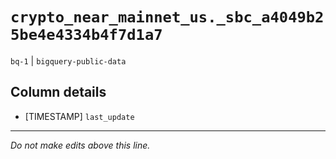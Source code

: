 # `crypto_near_mainnet_us._sbc_a4049b25be4e4334b4f7d1a7`
`bq-1` | `bigquery-public-data`

## Column details
* [TIMESTAMP] `last_update`

-------------------------------------------------------------------------------
*Do not make edits above this line.*
